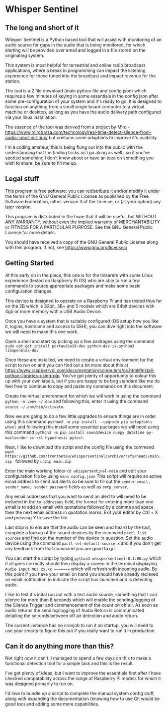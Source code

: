 # Whisper Sentinel

## The long and short of it
Whisper Sentinel is a Python based tool that will assist with monitoring of an audio source for gaps in the audio that is being monitored, for which alerting will be provided over email and logged in a file stored on the originating system.

This system is most helpful for terrestrial and online radio broadcast applications, where a break in programming can impact the listening experience for those tuned into the broadcast and impact revenue for the station.

The tool is a 2 file download (main python file and config json) which requires a few minutes of keying in some essentials in the config json after some pre-configuration of your system and it's ready to go. It is designed to function on anything from a small single board computer to a virtual machine or desktop, as long as you have the audio delivery path configured via your linux installation.

The essence of the tool was derived from a project by Miro - https://www.mirobarsa.com/technology/real-time-detect-silence-from-audio-input-in-linux/ but contains some adaptions to improve it's usability.

I'm a coding amateur, this is being flung out into the public with the understanding that I'm finding tricks as I go along as well...so if you've spotted something I don't know about or have an idea on something you wish to share, be sure to hit me up.

## Legal stuff
This program is free software: you can redistribute it and/or modify it under the terms of the GNU General Public License as published by the Free Software Foundation, either version 3 of the License, or (at your option) any later version.

This program is distributed in the hope that it will be useful, but WITHOUT ANY WARRANTY; without even the implied warranty of MERCHANTABILITY or FITNESS FOR A PARTICULAR PURPOSE. See the GNU General Public License for more details.

You should have received a copy of the GNU General Public License along with this program.  If not, see <https://www.gnu.org/licenses/>

## Getting Started
At this early on in the piece, this one is for the tinkerers with some Linux experience (tested on Raspberry Pi OS) who are able to run a few commands to source appropriate packages and make some basic configuration changes.

This device is designed to operate on a Raspberry Pi and has tested thus far on the 2B which is 32bit, 3B+ and 5 models which are 64bit devices with 4gb or more memory with a USB Audio Device.

Once you have a system that is suitably configured (OS setup how you like it, logins, hostname and access to SSH), you can dive right into the software we will need to make this one work.

Open a shell and start by picking up a few packages using the command
`sudo apt-get install portaudio19-dev python-dev-is-python3 libopenblas-dev`

Once these are installed, we need to create a virtual environment for the script to run on and you can find out a bit more about this at https://www.raspberrypi.com/documentation/computers/os.html#install-python-libraries-using-pip. You've got plenty of opportunity to colour this up with your own labels, but if you are happy to be bog standard like me do feel free to continue to copy and paste my commands on this document.

Create the virtual environment for which we will work in using the command `python -m venv ~/.env` and following this, enter it using the command `source ~/.env/bin/activate`.

Now we are going to do a few little upgrades to ensure things are in order using this command `python3 -m pip install --upgrade pip setuptools wheel` and following this install some essential packages we will need using this command `python3 -m pip install sounddevice numpy datetime py-mailsender zc-ssl hypothesis pytest`.

Next, I like to download the script and the config file using the command `wget https://github.com/trentnetau/whispersentinel/archive/refs/heads/main.zip ` followed by `unzip main.zip`

Enter the main working folder `cd whispersentinel-main` and edit your configuration file by using `nano config.json`
This script will require an active email address to send out alerts so be sure to fill out the `sender_email, sender_name, sender_password` fields as well as `smtp_server`.

Any email addresses that you want to send an alert to will need to be included in the `to_addresses` field, the format for entering more than one email is to add an email with quotations followed by a comma and space then the next email address in quotation marks. Exit your editor by Ctrl + X and pressing Y to save the file.

Last stop is to ensure that the audio can be seen and heard by the tool, complete a lookup of the sound devices by the command `pactl list sources` and find out the number of the device in question.
Set the audio device using the command `pactl set-default-source x` and if you don't get any feedback from that command you are good to go.

You can start the script by typing `python3 whispersentinel-0.1.80.py` which if all goes correctly should then display a screen in the terminal displaying `Audio Input VU: xx.xx =======` which will refresh with incoming audio. By this point if you have your email on hand you should have already recieved an email notification to indicate the script has launched and is detecting audio.

I like to test it's inital run out with a test audio source, something that I can silence for more than 8 seconds which will enable the sending/logging of the Silence Trigger and commencement of the count on off air. As soon as audio returns the sending/logging of Audio Return is communicated detailing the seconds between off air detection and audio return.

The current instance has no cronjob to run it on startup, you will need to use your smarts to figure this out if you really want to run it in production.

## Can it do anything more than this?
Not right now it can't. I managed to spend a few days on this to make a functional detection tool for a simple task and this is the result.

I've got plenty of ideas, but I want to improve the essentials first after I have checked compatability across the range of Raspberry Pi models for which it was designed primarily to run on.

I'd love to bundle up a script to complete the manual system config stuff, along with expanding the documentation (knowing how to use Git would be good too) and adding some more capabilities.

